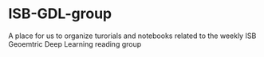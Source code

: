 # ISB-GDL-group

A place for us to organize turorials and notebooks related to the weekly ISB Geoemtric Deep Learning reading group 
